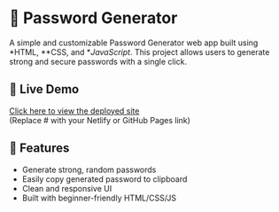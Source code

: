 # 🔐 Password Generator

A simple and customizable Password Generator web app built using *HTML, **CSS, and **JavaScript*. This project allows users to generate strong and secure passwords with a single click.

## 🚀 Live Demo

[Click here to view the deployed site](#)  
(Replace # with your Netlify or GitHub Pages link)

## 🧰 Features

- Generate strong, random passwords
- Easily copy generated password to clipboard
- Clean and responsive UI
- Built with beginner-friendly HTML/CSS/JS
